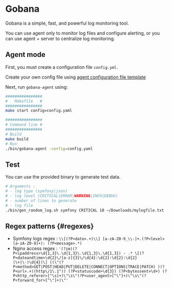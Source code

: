 # Gobana

Gobana is a simple, fast, and powerful log monitoring tool.

You can use agent only to monitor log files and configure alerting,
or you can use agent + server to centralize log monitoring.

## Agent mode

First, you must create a configuration file `config.yml`.

Create your own config file using [agent configuration file template](resources/dist/config/gobana_agent.yaml)

Next, run `gobana-agent` using:

```bash
################
#   Makefile   #
################
make start config=config.yaml

################
# Command line #
################
# Build
make build
# Run
./bin/gobana-agent -config=config.yaml
```

## Test

You can use the provided binary to generate test data.

```bash
# Arguments :
# - log type (symfony|json)
# - log level (CRITICAL|ERROR|WARNING|INFO|DEBUG)
# - number of lines to generate
# - log file
./bin/gen_random_log.sh symfony CRITICAL 10 ~/Downloads/mylogfile.txt
```

## Regex patterns {#regexes}

* Symfony logs regex : `\\[(?P<date>.+)\\] [a-zA-Z0-9_\\-]+.(?P<level>[a-zA-Z0-9]+): (?P<message>.*)`
* Nginx access
  regex : `'(?im)(?P<ipaddress>\d{1,3}\.\d{1,3}\.\d{1,3}\.\d{1,3}) - .* \[(?P<dateandtime>\d{2}\/[a-z]{3}\/\d{4}:\d{2}:\d{2}:\d{2} (\+|\-)\d{4})\] ((\"(?P<method>GET|POST|HEAD|PUT|DELETE|CONNECT|OPTIONS|TRACE|PATCH) )(?P<url>.+)(http\/1\.1")) (?P<statuscode>\d{3}) (?P<bytessent>\d+) (?P<http_referer>[^\s]+)\"\s\"(?P<user_agent>[^\"]+)\"\s\"(?P<forward_for>[^\"]+)\"'`
